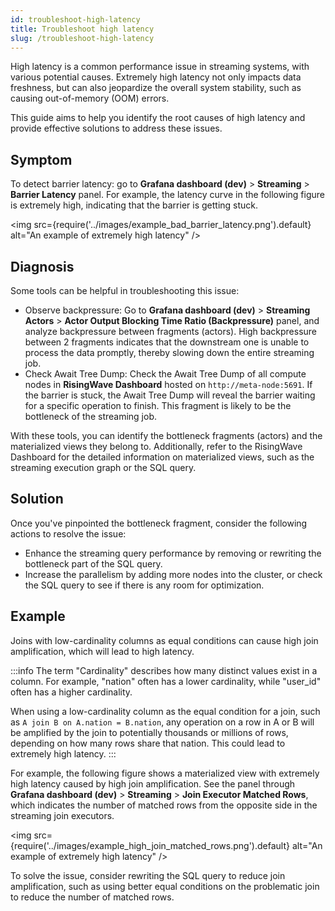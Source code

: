 ```yaml
---
id: troubleshoot-high-latency
title: Troubleshoot high latency
slug: /troubleshoot-high-latency
---
```


High latency is a common performance issue in streaming systems, with various potential causes. Extremely high latency not only impacts data freshness, but can also jeopardize the overall system stability, such as causing out-of-memory (OOM) errors.

This guide aims to help you identify the root causes of high latency and provide effective solutions to address these issues.

## Symptom

To detect barrier latency: go to **Grafana dashboard (dev)** > **Streaming** > **Barrier Latency** panel. For example, the latency curve in the following figure is extremely high, indicating that the barrier is getting stuck.

<img
  src={require('../images/example_bad_barrier_latency.png').default}
  alt="An example of extremely high latency"
/>

## Diagnosis

Some tools can be helpful in troubleshooting this issue:

- Observe backpressure: Go to **Grafana dashboard (dev)** > **Streaming Actors** > **Actor Output Blocking Time Ratio (Backpressure)** panel, and analyze backpressure between fragments (actors). High backpressure between 2 fragments indicates that the downstream one is unable to process the data promptly, thereby slowing down the entire streaming job.
- Check Await Tree Dump: Check the Await Tree Dump of all compute nodes in **RisingWave Dashboard** hosted on `http://meta-node:5691`. If the barrier is stuck, the Await Tree Dump will reveal the barrier waiting for a specific operation to finish. This fragment is likely to be the bottleneck of the streaming job.

With these tools, you can identify the bottleneck fragments (actors) and the materialized views they belong to. Additionally, refer to the RisingWave Dashboard for the detailed information on materialized views, such as the streaming execution graph or the SQL query.

## Solution

Once you've pinpointed the bottleneck fragment, consider the following actions to resolve the issue:

- Enhance the streaming query performance by removing or rewriting the bottleneck part of the SQL query.
- Increase the parallelism by adding more nodes into the cluster, or check the SQL query to see if there is any room for optimization.

## Example

Joins with low-cardinality columns as equal conditions can cause high join amplification, which will lead to high latency.

:::info
The term "Cardinality" describes how many distinct values exist in a column. For example, "nation" often has a lower cardinality, while "user_id" often has a higher cardinality.

When using a low-cardinality column as the equal condition for a join, such as `A join B on A.nation = B.nation`, any operation on a row in A or B will be amplified by the join to potentially thousands or millions of rows, depending on how many rows share that nation. This could lead to extremely high latency.
:::

For example, the following figure shows a materialized view with extremely high latency caused by high join amplification. See the panel through **Grafana dashboard (dev)** > **Streaming** > **Join Executor Matched Rows**, which indicates the number of matched rows from the opposite side in the streaming join executors.

<img
  src={require('../images/example_high_join_matched_rows.png').default}
  alt="An example of extremely high latency"
/>

To solve the issue, consider rewriting the SQL query to reduce join amplification, such as using better equal conditions on the problematic join to reduce the number of matched rows.